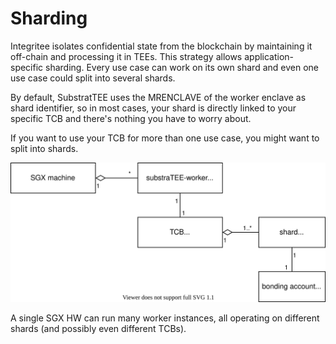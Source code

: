 # Sharding

Integritee isolates confidential state from the blockchain by maintaining it off-chain and processing it in TEEs. This strategy allows application-specific sharding. Every use case can work on its own shard and even one use case could split into several shards.

By default, SubstratTEE uses the MRENCLAVE of the worker enclave as shard identifier, so in most cases, your shard is directly linked to your specific TCB and there's nothing you have to worry about.

If you want to use your TCB for more than one use case, you might want to split into shards.

![Sharding UML](./fig/SGX-TCB-shard-overview.svg)

A single SGX HW can run many worker instances, all operating on different shards (and possibly even different TCBs).
